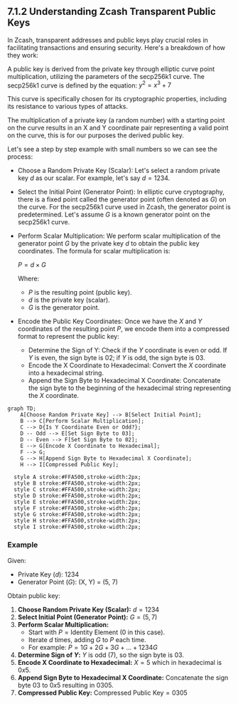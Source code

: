 ## 7.1.2 Understanding Zcash Transparent Public Keys

In Zcash, transparent addresses and public keys play crucial roles in facilitating transactions and ensuring security. Here's a breakdown of how they work:

A public key is derived from the private key through elliptic curve point multiplication, utilizing the parameters of the secp256k1 curve. The secp256k1 curve is defined by the equation: $y^2 = x^3 + 7$

This curve is specifically chosen for its cryptographic properties, including its resistance to various types of attacks.

The multiplication of a private key (a random number) with a starting point on the curve results in an X and Y coordinate pair representing a valid point on the curve, this is for our purposes the derived public key.

Let's see a step by step example with small numbers so we can see the process:

- Choose a Random Private Key (Scalar): Let's select a random private key $d$ as our scalar. For example, let's say  $d=1234$.

- Select the Initial Point (Generator Point): In elliptic curve cryptography, there is a fixed point called the generator point (often denoted as $G$) on the curve. For the secp256k1 curve used in Zcash, the generator point is predetermined. Let's assume $G$ is a known generator point on the secp256k1 curve.

- Perform Scalar Multiplication: We perform scalar multiplication of the generator point $G$ by the private key $d$ to obtain the public key coordinates. The formula for scalar multiplication is:

  $P = d × G$

  Where:
  - $P$ is the resulting point (public key).
  - $d$ is the private key (scalar).
  - $G$ is the generator point.

- Encode the Public Key Coordinates: Once we have the $X$ and $Y$ coordinates of the resulting point $P$, we encode them into a compressed format to represent the public key:
  - Determine the Sign of Y: Check if the $Y$ coordinate is even or odd. If $Y$ is even, the sign byte is 02; if $Y$ is odd, the sign byte is 03.
  - Encode the X Coordinate to Hexadecimal: Convert the $X$ coordinate into a hexadecimal string.
  - Append the Sign Byte to Hexadecimal X Coordinate: Concatenate the sign byte to the beginning of the hexadecimal string representing the $X$ coordinate.

```mermaid
graph TD;
    A[Choose Random Private Key] --> B[Select Initial Point];
    B --> C[Perform Scalar Multiplication];
    C --> D{Is Y Coordinate Even or Odd?};
    D -- Odd --> E[Set Sign Byte to 03];
    D -- Even --> F[Set Sign Byte to 02];
    E --> G[Encode X Coordinate to Hexadecimal];
    F --> G;
    G --> H[Append Sign Byte to Hexadecimal X Coordinate];
    H --> I[Compressed Public Key];

  style A stroke:#FFA500,stroke-width:2px;
  style B stroke:#FFA500,stroke-width:2px;
  style C stroke:#FFA500,stroke-width:2px;
  style D stroke:#FFA500,stroke-width:2px;
  style E stroke:#FFA500,stroke-width:2px;
  style F stroke:#FFA500,stroke-width:2px;
  style G stroke:#FFA500,stroke-width:2px;
  style H stroke:#FFA500,stroke-width:2px;
  style I stroke:#FFA500,stroke-width:2px;
```

### Example

Given:

- Private Key ($d$): 1234
- Generator Point ($G$): (X, Y) = (5, 7)

Obtain public key:

1. **Choose Random Private Key (Scalar):** $d = 1234$
2. **Select Initial Point (Generator Point):** $G = (5, 7)$
3. **Perform Scalar Multiplication:**
   - Start with $P = \text{Identity Element}$ (0 in this case).
   - Iterate $d$ times, adding $G$ to $P$ each time.
   - For example: $P = 1G + 2G + 3G + ... + 1234G$
4. **Determine Sign of $Y$:** $Y$ is odd (7), so the sign byte is 03.
5. **Encode X Coordinate to Hexadecimal:** $X = 5$ which in hexadecimal is $0x5$.
6. **Append Sign Byte to Hexadecimal X Coordinate:** Concatenate the sign byte 03 to $0x5$ resulting in $0305$.
7. **Compressed Public Key:** $\text{Compressed Public Key} = 0305$
